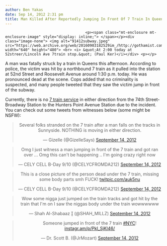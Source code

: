 ```yaml
---
author: Ben Yakas
date: Sep 14, 2012 2:31 pm
title: Man Killed After Reportedly Jumping In Front Of 7 Train In Queens
---
```


	
										<p><span class="mt-enclosure mt-enclosure-image" style="display: inline;"> </span></p><div class="image-none"> <img alt="91412subway.jpeg" src="https://web.archive.org/web/20160903182529im_/http://gothamist.com/attachments/byakas/91412subway.jpeg" width="640" height="480"> <br> <i> &quot;At 2:00 today at 52streer/Lincoln Ave 7train stop.&quot; (Paul Ker)</i></div> <p></p>

<p>A man was fatally struck by a train in Queens this afternoon. According to police, the victim was hit by a northbound 7 train as it pulled into the station at 52nd Street and Roosevelt Avenue around 1:30 p.m. today. He was pronounced dead at the scene. Cops added that no criminality is suspected, and many people tweeted that they saw the victim jump in front of the subway. </p>

<p>Currently, there is no <a href="https://web.archive.org/web/20160903182529/http://www.mta.info/status/serviceStatus.html">7 train service</a> in either direction from the 74th Street-Broadway Station to the Hunters Point Avenue Station due to the incident. You can check out some tweets from witnesses below (some might be NSFW):</p>

<center><blockquote class="twitter-tweet"><p>Several folks stranded on the 7 train after a man falls on the tracks in Sunnyside. NOTHING is moving in either direction.</p>&#x2014; Gizelle (@GizelleSays) <a href="https://web.archive.org/web/20160903182529/https://twitter.com/GizelleSays/status/246673294315626496" data-datetime="2012-09-14T18:14:30+00:00">September 14, 2012</a></blockquote>
<script src="//web.archive.org/web/20160903182529js_/http://platform.twitter.com/widgets.js" charset="utf-8"></script></center>

<center><blockquote class="twitter-tweet"><p>Omg I just witness a man jumping in front of the 7 train and got ran over ... Omg this can&apos;t be happening .. I&apos;m going crazy right now</p>&#x2014; CELY CELL B-Day 9/10 (@CELYCFROMDA212) <a href="https://web.archive.org/web/20160903182529/https://twitter.com/CELYCFROMDA212/status/246665757906309121" data-datetime="2012-09-14T17:44:34+00:00">September 14, 2012</a></blockquote>
<script src="//web.archive.org/web/20160903182529js_/http://platform.twitter.com/widgets.js" charset="utf-8"></script></center>

<center><blockquote class="twitter-tweet"><p>This is a close picture of the person dead under the 7 train, missing some body parts smh FUCK! <a href="https://web.archive.org/web/20160903182529/http://t.co/MwRQ7CDs" title="http://twitpic.com/auk5nu">twitpic.com/auk5nu</a></p>&#x2014; CELY CELL B-Day 9/10 (@CELYCFROMDA212) <a href="https://web.archive.org/web/20160903182529/https://twitter.com/CELYCFROMDA212/status/246674565244272641" data-datetime="2012-09-14T18:19:34+00:00">September 14, 2012</a></blockquote>
<script src="//web.archive.org/web/20160903182529js_/http://platform.twitter.com/widgets.js" charset="utf-8"></script></center>

<center><blockquote class="twitter-tweet"><p>Wow some nigga just jumped on the train tracks and got hit by the train that I&apos;m on I saw the niggas body under the train wowwwwww</p>&#x2014; Shah Al-Shabaaz &#xE010; (@SHAH_MILLZ) <a href="https://web.archive.org/web/20160903182529/https://twitter.com/SHAH_MILLZ/status/246663609810296832" data-datetime="2012-09-14T17:36:02+00:00">September 14, 2012</a></blockquote>
<script src="//web.archive.org/web/20160903182529js_/http://platform.twitter.com/widgets.js" charset="utf-8"></script></center>

<center><blockquote class="twitter-tweet"><p>Someone jumped in front of the 7 train <a href="https://web.archive.org/web/20160903182529/https://twitter.com/search/%23NYC">#NYC</a>! <a href="https://web.archive.org/web/20160903182529/http://t.co/xLxjUjW2" title="http://instagr.am/p/PkI_SjKl46/">instagr.am/p/PkI_SjKl46/</a></p>&#x2014; Dr. Scott B. (@JrMozart) <a href="https://web.archive.org/web/20160903182529/https://twitter.com/JrMozart/status/246667084648562688" data-datetime="2012-09-14T17:49:50+00:00">September 14, 2012</a></blockquote>
<script src="//web.archive.org/web/20160903182529js_/http://platform.twitter.com/widgets.js" charset="utf-8"></script></center>					
										
									
				